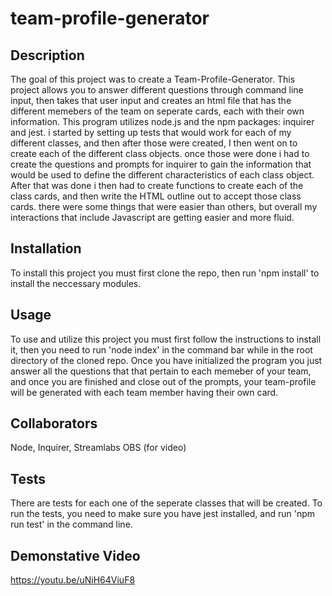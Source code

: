 # team-profile-generator

## Description
The goal of this project was to create a Team-Profile-Generator. This project allows you to answer different questions through command line input, then takes that user input and creates an html file that has the different memebers of the team on seperate cards, each with their own information. This program utilizes node.js and the npm packages: inquirer and jest. i started by setting up tests that would work for each of my different classes, and then after those were created, I then went on to create each of the different class objects. once those were done i had to create the questions and prompts for inquirer to gain the information that would be used to define the different characteristics of each class object. After that was done i then had to create functions to create each of the class cards, and then write the HTML outline out to accept those class cards. there were some things that were easier than others, but overall my interactions that include Javascript are getting easier and more fluid.

## Installation
To install this project you must first clone the repo, then run 'npm install' to install the neccessary modules.

## Usage
To use and utilize this project you must first follow the instructions to install it, then you need to run 'node index' in the command bar while in the root directory of the cloned repo. Once you have initialized the program you just answer all the questions that that pertain to each memeber of your team, and once you are finished and close out of the prompts, your team-profile will be generated with each team member having their own card.

## Collaborators
Node, Inquirer, Streamlabs OBS (for video)

## Tests
There are tests for each one of the seperate classes that will be created. To run the tests, you need to make sure you have jest installed, and run 'npm run test' in the command line.

## Demonstative Video
https://youtu.be/uNiH64ViuF8
